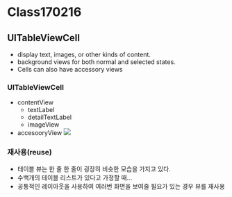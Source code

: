 # Class170216
## UITableViewCell

* display text, images, or other kinds of content.
* background views for both normal and selected states.
* Cells can also have accessory views

### UITableViewCell
* contentView
  * textLabel
  * detailTextLabel
  * imageView
* accesooryView
![](https://developer.apple.com/library/content/documentation/UserExperience/Conceptual/TableView_iPhone/Art/tv_cell_parts_simple.jpg)

### 재사용(reuse)

* 테이블 뷰는 한 줄 한 줄이 굉장히 비슷한 모습을 가지고 있다.
* 수백개의 테이블 리스트가 있다고 가정할 때...
* 공통적인 레이아웃을 사용하여 여러번 화면을 보여줄 필요가 있는 경우 뷰를 재사용
